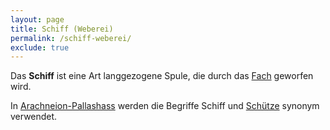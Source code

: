 ```yaml
---
layout: page
title: Schiff (Weberei)
permalink: /schiff-weberei/
exclude: true
---
```


Das **Schiff** ist eine Art langgezogene Spule, die durch das [Fach](/fach-weberei/) geworfen wird.

In [Arachneion-Pallashass](/arachneion-pallashass/) werden die Begriffe Schiff und [Schütze](/schuetze-weberei/) synonym verwendet. 
